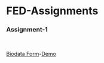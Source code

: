 # FED-Assignments

<h3>Assignment-1</h3><br>

[Biodata Form](https://github.com/AYUSHBlaze/FED-Assignments/blob/master/FED-Assignment1/biodata.html)-[Demo](https://nifty-yonath-ddad82.netlify.app/)
